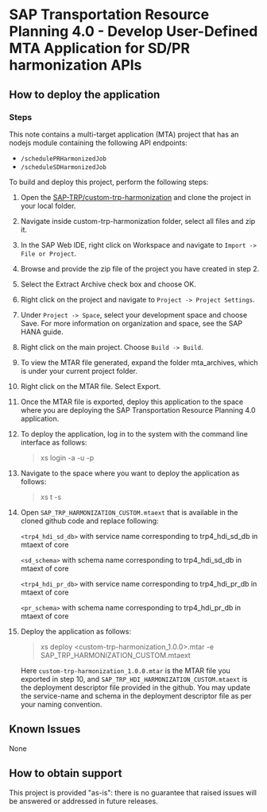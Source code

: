 # SAP Transportation Resource Planning 4.0 - Develop User-Defined MTA Application for SD/PR harmonization APIs

## How to deploy the application

### Steps

This note contains a multi-target application (MTA) project that has an nodejs module containing the following API endpoints:

- `/schedulePRHarmonizedJob`
- `/scheduleSDHarmonizedJob`

To build and deploy this project, perform the following steps:

1. Open the [SAP-TRP/custom-trp-harmonization](https://github.com/SAP-TRP/custom-trp-harmonization) and clone the project in your local folder.

2. Navigate inside custom-trp-harmonization folder, select all files and zip it.

3. In the SAP Web IDE, right click on Workspace and navigate to `Import -> File or Project`.

4. Browse and provide the zip file of the project you have created in step 2.

5. Select the Extract Archive check box and choose OK.

6. Right click on the project and navigate to `Project -> Project Settings`.

7. Under `Project -> Space`, select your development space and choose Save. For more information on organization and space, see the SAP HANA guide.

8. Right click on the main project. Choose `Build -> Build`.

9. To view the MTAR file generated, expand the folder mta_archives, which is under your current project folder.

10. Right click on the MTAR file. Select Export.

11. Once the MTAR file is exported, deploy this application to the space where you are deploying the SAP Transportation Resource Planning 4.0 application.

12. To deploy the application, log in to the system with the command line interface as follows:

    > xs login -a <url> -u <user> -p <password>

13. Navigate to the space where you want to deploy the application as follows:

    > xs t -s <space>

14. Open `SAP_TRP_HARMONIZATION_CUSTOM.mtaext` that is available in the cloned github code and replace following:

    `<trp4_hdi_sd_db>` with service name corresponding to trp4_hdi_sd_db in mtaext of core

    `<sd_schema>` with schema name corresponding to trp4_hdi_sd_db in mtaext of core

    `<trp4_hdi_pr_db>` with service name corresponding to trp4_hdi_pr_db in mtaext of core

    `<pr_schema>` with schema name corresponding to trp4_hdi_pr_db in mtaext of core

15. Deploy the application as follows:

    > xs deploy <custom-trp-harmonization_1.0.0>.mtar -e SAP_TRP_HARMONIZATION_CUSTOM.mtaext

    Here `custom-trp-harmonization_1.0.0.mtar` is the MTAR file you exported in step 10, and `SAP_TRP_HDI_HARMONIZATION_CUSTOM.mtaext` is the deployment descriptor file provided in the github.
    You may update the service-name and schema in the deployment descriptor file as per your naming convention.

## Known Issues

None

## How to obtain support

This project is provided "as-is": there is no guarantee that raised issues will be answered or addressed in future releases.
